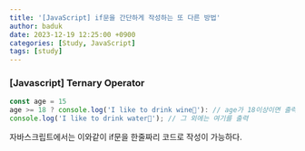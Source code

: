 ```yaml
---
title: '[JavaScript] if문을 간단하게 작성하는 또 다른 방법'
author: baduk
date: 2023-12-19 12:25:00 +0900
categories: [Study, JavaScript]
tags: [study]
---
```

### [Javascript] Ternary Operator
```javascript
const age = 15
age >= 18 ? console.log('I like to drink wine🍷'): // age가 18이상이면 출력
console.log('I like to drink water🧊'); // 그 외에는 여기를 출력
```
자바스크립트에서는 이와같이 if문을 한줄짜리 코드로 작성이 가능하다.

